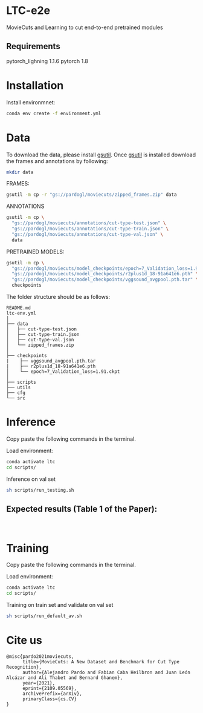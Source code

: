 # LTC-e2e
MovieCuts and Learning to cut end-to-end pretrained modules

## Requirements

pytorch_lighning 1.1.6
pytorch 1.8

# Installation

Install environmnet:
```bash
conda env create -f environment.yml
```

# Data
To download the data, please install [gsutil](https://cloud.google.com/storage/docs/gsutil_install). Once [gsutil](https://cloud.google.com/storage/docs/gsutil_install) is installed download the frames and annotations by following:

```bash
mkdir data
```
FRAMES:
```bash
gsutil -m cp -r "gs://pardogl/moviecuts/zipped_frames.zip" data
```

ANNOTATIONS
```bash
gsutil -m cp \
  "gs://pardogl/moviecuts/annotations/cut-type-test.json" \
  "gs://pardogl/moviecuts/annotations/cut-type-train.json" \
  "gs://pardogl/moviecuts/annotations/cut-type-val.json" \
  data
```
PRETRAINED MODELS:
```bash
gsutil -m cp \
  "gs://pardogl/moviecuts/model_checkpoints/epoch=7_Validation_loss=1.91.ckpt" \
  "gs://pardogl/moviecuts/model_checkpoints/r2plus1d_18-91a641e6.pth" \
  "gs://pardogl/moviecuts/model_checkpoints/vggsound_avgpool.pth.tar" \
  checkpoints
```

The folder structure should be as follows:
```
README.md
ltc-env.yml
│
├── data
│   ├── cut-type-test.json
│   ├── cut-type-train.json
│   ├── cut-type-val.json
│   └── zipped_frames.zip
│
├── checkpoints
|    ├── vggsound_avgpool.pth.tar
|    ├── r2plus1d_18-91a641e6.pth
│    └── epoch=7_Validation_loss=1.91.ckpt
│
├── scripts
├── utils
├── cfg
└── src
```

# Inference

Copy paste the following commands in the terminal. </br>


Load environment: 
```bash
conda activate ltc
cd scripts/
```

Inference on val set 
```bash
sh scripts/run_testing.sh
```

## Expected results (Table 1 of the Paper):

</br>

# Training

Copy paste the following commands in the terminal. </br>


Load environment: 
```bash
conda activate ltc
cd scripts/
```

Training on train set and validate on val set 
```bash
sh scripts/run_default_av.sh
```


# Cite us
```
@misc{pardo2021moviecuts,
      title={MovieCuts: A New Dataset and Benchmark for Cut Type Recognition}, 
      author={Alejandro Pardo and Fabian Caba Heilbron and Juan León Alcázar and Ali Thabet and Bernard Ghanem},
      year={2021},
      eprint={2109.05569},
      archivePrefix={arXiv},
      primaryClass={cs.CV}
}
```
